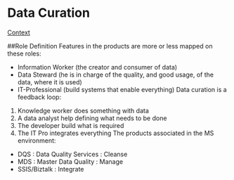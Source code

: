 # Data Curation
[Context](https://github.com/Fleid/SQLSat-Paris-2014---DQS-MDS-PreConf/blob/master/README.md)

##Role Definition
Features in the products are more or less mapped on these roles:
- Information Worker (the creator and consumer of data)
- Data Steward (he is in charge of the quality, and good usage, of the data, where it is used)
- IT-Professional (build systems that enable everything)
Data curation is a feedback loop:
1. Knowledge worker does something with data
2. A data analyst help defining what needs to be done
3. The developer build what is required
4. The IT Pro integrates everything
The products associated in the MS environment:
- DQS : Data Quality Services : Cleanse
- MDS : Master Data Quality : Manage
- SSIS/Biztalk : Integrate